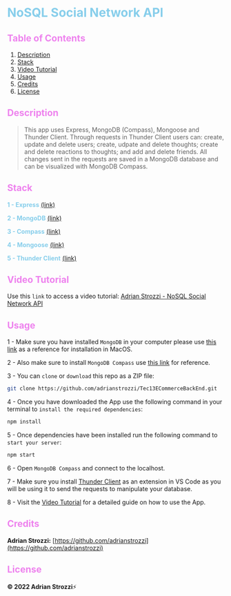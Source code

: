 # <span style="color:skyblue">**NoSQL Social Network API**</span>

## <span style="color:violet">Table of Contents</span>

1. [Description](#Description)
2. [Stack](#Stack)
3. [Video Tutorial](#Video-Tutorial)
4. [Usage](#Usage)
5. [Credits](#Credits)
6. [License](#License)

## <span style="color:violet">Description</span>

> This app uses Express, MongoDB (Compass), Mongoose and Thunder Client. Through requests in Thunder Client users can: create, update and delete users; create, udpate and delete thoughts; create and delete reactions to thoughts; and add and delete friends. All changes sent in the requests are saved in a MongoDB database and can be visualized with MongoDB Compass.

## <span style="color:violet">Stack</span>

<span style="color:skyblue">**1 - Express**</span> [(link)](https://expressjs.com/)

<span style="color:skyblue">**2 - MongoDB**</span> [(link)](https://www.mongodb.com/)

<span style="color:skyblue">**3 - Compass**</span> [(link)](https://www.mongodb.com/products/compass)

<span style="color:skyblue">**4 - Mongoose**</span> [(link)](https://mongoosejs.com/)

<span style="color:skyblue">**5 - Thunder Client**</span> [(link)](https://www.thunderclient.com/)

## <span style="color:violet">Video Tutorial</span>

Use this `link` to access a video tutorial: [Adrian Strozzi - NoSQL Social Network API](https://youtu.be/Swo3ODC7jt8)

## <span style="color:violet">Usage</span>

1 - Make sure you have installed `MongoDB` in your computer please use [this link](https://www.mongodb.com/docs/manual/tutorial/install-mongodb-on-os-x/) as a reference for installation in MacOS.

2 - Also make sure to install `MongoDB Compass` use [this link](https://www.mongodb.com/docs/compass/current/install/) for reference.

3 - You can `clone` or `download` this repo as a ZIP file:

```sh
git clone https://github.com/adrianstrozzi/Tec13ECommerceBackEnd.git
```

4 - Once you have downloaded the App use the following command in your terminal to `install the required dependencies`:

```sh
npm install
```

5 - Once dependencies have been installed run the following command to `start your server`:

```sh
npm start
```

6 - Open `MongoDB Compass` and connect to the localhost.

7 - Make sure you install [Thunder Client](https://www.thunderclient.com/) as an extension in VS Code as you will be using it to send the requests to manipulate your database.

8 - Visit the [Video Tutorial](https://youtu.be/Swo3ODC7jt8) for a detailed guide on how to use the App.

## <span style="color:violet">Credits</span>

**Adrian Strozzi:** [https://github.com/adrianstrozzi](https://github.com/adrianstrozzi)

## <span style="color:violet">License</span>

**© 2022 Adrian Strozzi**:zap:
